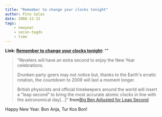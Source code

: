 ```yaml
---
title: "Remember to change your clocks tonight"
author: Pito Salas
date: 2008-12-31
tags:
    - newyear
    - secon-tagds
    - time
---
```


**Link: [Remember to change your clocks tonight](None):** ""

> "Revelers will have an extra second to enjoy the New Year celebrations.
>
> Drunken party goers may not notice but, thanks to the Earth's erratic
> rotation, the countdown to 2009 will last a moment longer.
>
> British physicists and official timekeepers around the world will insert a
> "leap second" to bring the most accurate atomic clocks in line with the
> astronomical day[…]" **from**[Big Ben Adjusted for Leap
> Second](<http://www.google.com/hostednews/ukpress/article/ALeqM5j3AVJl0lNUFl6cYPOqBqJNqIuhmw>)

Happy New Year. Bon Anja, Tur Kos Bon!


